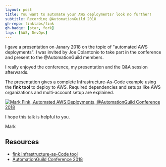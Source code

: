 ```yaml
---
layout: post
title: You want to automate your AWS deployments? look no further!
subtitle: Recording @AutomationGuild 2018
gh-repo: finklabs/fink
gh-badge: [star, fork]
tags: [AWS, DevOps]
---
```


I gave a presentation on Janary 2018 on the topic of "automated AWS deployments". I was invited by Joe Colantonio to take part in the conference and present to the @AutomationGuild members.

I really enjoyed the conference, my presentation and the Q&A session afterwards.

The presentation gives a complete Infrastructure-As-Code example using the **fink tool** to deploy to AWS. Required dependencies and setups like AWS organizations and multi-account setup are explained.


[![Mark Fink, Automated AWS Deployments, @AutomationGuild Conference 2018](https://img.youtube.com/vi/D-HbIV7WPxo/0.jpg)](https://www.youtube.com/watch?v=D-HbIV7WPxo)


I hope this talk is helpful to you.

Mark


## Resources

* [fink Infrastructure-as-Code tool](https://github.com/finklabs/fink)
* [AutomationGuild Conference 2018](https://automationguild.com/)

